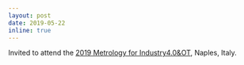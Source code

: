 ```yaml
---
layout: post
date: 2019-05-22
inline: true
---
```


Invited to attend the [2019 Metrology for Industry4.0&OT](https://www.metroind40iot.org/metroind2019/home), Naples, Italy.
